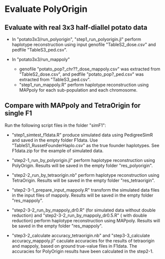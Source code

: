# Evaluate PolyOrigin

## Evaluate with real 3x3 half-diallel potato data

* In "potato3x3/run_polyorigin", "step1_run_polyorigin.jl" perform haplotype reconstruction using input genofile "TableS2_dose.csv" and pedfile "TableS3_ped.csv".

* In "potato3x3/run_mappoly"
  * genofile "potato_pop?_chr??_dose_mappoly.csv" was extracted from "TableS2_dose.csv", and pedfile "potato_pop?_ped.csv" was extracted from "TableS3_ped.csv".
  * "step1_run_mappoly.R" perform haplotype reconstruction using MAPpoly for each sub-population and each chromosome.

## Compare with MAPpoly and TetraOrigin for single F1

Run the following script files in the folder "simF1":

* "step1_simtest_f1data.R" produce simulated data using PedigreeSimR and saved in the empty folder F1data. Use "TableS1_RussetFounderHaplo.csv" as the true founder haplotypes. See F1data.zip for the example of simulated data.

* "step2-1_run_by_polyorigin.jl" perform haplotype reconstruction using PolyOrigin. Results will be saved in the empty folder "res_polyorigin".

* "step2-2_run_by_tetraorigin.nb" perform haplotype reconstruction using TetraOrigin. Results will be saved in the empty folder "res_tetraorigin".

* "step2-3-1_prepare_input_mappoly.R" transform the simulated data files in the input files of mappoly.  Results will be saved in the empty folder "res_mappoly".

* "step2-3-2_run_by_mappoly_dr0.R" (for simulated data without double reduction) and "step2-3-2_run_by_mappoly_dr0.5.R" ( with double reduction) perform haplotype reconstruction using MAPpoly. Results will be saved in the empty folder "res_mappoly".

* "step3-2_calculate accuracy_tetraorigin.nb" and "step3-3_calculate accuracy_mappoly.jl" caculate accuracies for the results of tetraorigin and mappoly, based on ground true-value files in F1data. The accuracies for PolyOrigin results have been calculated in the step2-1.  
